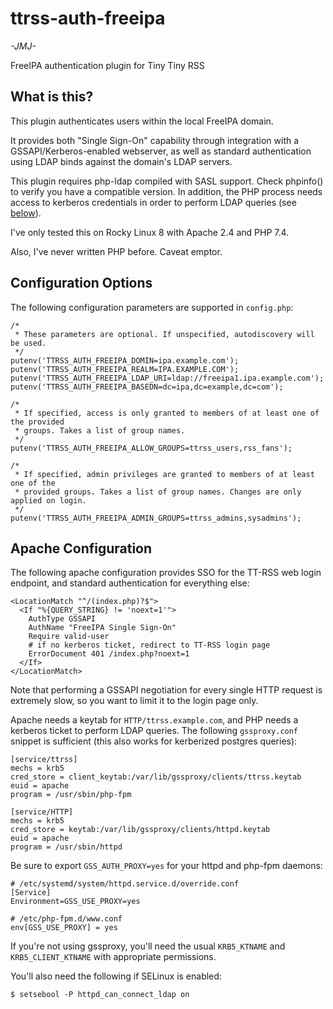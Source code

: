 # ttrss-auth-freeipa

*-JMJ-*

FreeIPA authentication plugin for Tiny Tiny RSS

## What is this?
This plugin authenticates users within the local FreeIPA domain.

It provides both "Single Sign-On" capability through integration with a
GSSAPI/Kerberos-enabled webserver, as well as standard authentication using
LDAP binds against the domain's LDAP servers.

This plugin requires php-ldap compiled with SASL support. Check phpinfo() to
verify you have a compatible version. In addition, the PHP process needs
access to kerberos credentials in order to perform LDAP queries
(see [below](#apache-configuration)).

I've only tested this on Rocky Linux 8 with Apache 2.4 and PHP 7.4.

Also, I've never written PHP before. Caveat emptor.

## Configuration Options

The following configuration parameters are supported in `config.php`:

    /*
     * These parameters are optional. If unspecified, autodiscovery will be used.
     */
    putenv('TTRSS_AUTH_FREEIPA_DOMIN=ipa.example.com');
    putenv('TTRSS_AUTH_FREEIPA_REALM=IPA.EXAMPLE.COM');
    putenv('TTRSS_AUTH_FREEIPA_LDAP_URI=ldap://freeipa1.ipa.example.com');
    putenv('TTRSS_AUTH_FREEIPA_BASEDN=dc=ipa,dc=example,dc=com');

    /*
     * If specified, access is only granted to members of at least one of the provided
     * groups. Takes a list of group names.
     */
    putenv('TTRSS_AUTH_FREEIPA_ALLOW_GROUPS=ttrss_users,rss_fans');

    /*
     * If specified, admin privileges are granted to members of at least one of the
     * provided groups. Takes a list of group names. Changes are only applied on login.
     */
    putenv('TTRSS_AUTH_FREEIPA_ADMIN_GROUPS=ttrss_admins,sysadmins');

## Apache Configuration

The following apache configuration provides SSO for the TT-RSS web login endpoint,
and standard authentication for everything else:

    <LocationMatch "^/(index.php)?$">
      <If "%{QUERY_STRING} != 'noext=1'">
        AuthType GSSAPI
        AuthName "FreeIPA Single Sign-On"
        Require valid-user
        # if no kerberos ticket, redirect to TT-RSS login page
        ErrorDocument 401 /index.php?noext=1
      </If>
    </LocationMatch>

Note that performing a GSSAPI negotiation for every single HTTP request is extremely
slow, so you want to limit it to the login page only.

Apache needs a keytab for `HTTP/ttrss.example.com`, and PHP needs a kerberos ticket
to perform LDAP queries. The following `gssproxy.conf` snippet is sufficient (this
also works for kerberized postgres queries):

    [service/ttrss]
    mechs = krb5
    cred_store = client_keytab:/var/lib/gssproxy/clients/ttrss.keytab
    euid = apache
    program = /usr/sbin/php-fpm

    [service/HTTP]
    mechs = krb5
    cred_store = keytab:/var/lib/gssproxy/clients/httpd.keytab
    euid = apache
    program = /usr/sbin/httpd

Be sure to export `GSS_AUTH_PROXY=yes` for your httpd and php-fpm daemons:

    # /etc/systemd/system/httpd.service.d/override.conf
    [Service]
    Environment=GSS_USE_PROXY=yes

    # /etc/php-fpm.d/www.conf
    env[GSS_USE_PROXY] = yes

If you're not using gssproxy, you'll need the usual `KRB5_KTNAME` and
`KRB5_CLIENT_KTNAME` with appropriate permissions.

You'll also need the following if SELinux is enabled:

    $ setsebool -P httpd_can_connect_ldap on
